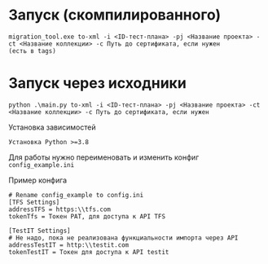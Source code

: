 # Запуск (скомпилированного)
```
migration_tool.exe to-xml -i <ID-тест-плана> -pj <Название проекта> -ct <Название коллекции> -c Путь до сертификата, если нужен
(есть в tags)
```

# Запуск через исходники

```
python .\main.py to-xml -i <ID-тест-плана> -pj <Название проекта> -ct <Название коллекции> -c Путь до сертификата, если нужен
```

Установка зависимостей

```
Установка Python >=3.8
```
Для работы нужно переименовать и изменить конфиг `config_example.ini`

Пример конфига

```
# Rename config_example to config.ini
[TFS Settings]
addressTFS = https:\\tfs.com
tokenTfs = Токен PAT, для доступа к API TFS

[TestIT Settings]
# Не надо, пока не реализована функциальности импорта через API
addressTestIT = http:\\testit.com
tokenTestIT = Токен для доступа к API testit
```
